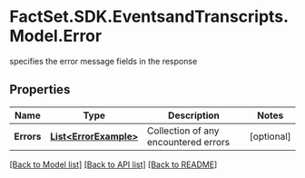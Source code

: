 # FactSet.SDK.EventsandTranscripts.Model.Error
specifies the error message fields in the response

## Properties

Name | Type | Description | Notes
------------ | ------------- | ------------- | -------------
**Errors** | [**List&lt;ErrorExample&gt;**](ErrorExample.md) | Collection of any encountered errors | [optional] 

[[Back to Model list]](../README.md#documentation-for-models) [[Back to API list]](../README.md#documentation-for-api-endpoints) [[Back to README]](../README.md)

